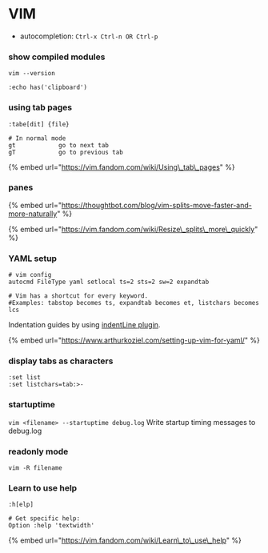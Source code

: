 # VIM

* autocompletion: `Ctrl-x Ctrl-n OR Ctrl-p`

### show compiled modules

`vim --version`

`:echo has('clipboard')`

### using tab pages

```text
:tabe[dit] {file}

# In normal mode
gt            go to next tab
gT            go to previous tab
```

{% embed url="https://vim.fandom.com/wiki/Using\_tab\_pages" %}

### panes

{% embed url="https://thoughtbot.com/blog/vim-splits-move-faster-and-more-naturally" %}

{% embed url="https://vim.fandom.com/wiki/Resize\_splits\_more\_quickly" %}



### YAML setup

```text
# vim config
autocmd FileType yaml setlocal ts=2 sts=2 sw=2 expandtab

# Vim has a shortcut for every keyword. 
#Examples: tabstop becomes ts, expandtab becomes et, listchars becomes lcs
```

Indentation guides by using [indentLine plugin](https://github.com/Yggdroot/indentLine).

{% embed url="https://www.arthurkoziel.com/setting-up-vim-for-yaml/" %}

### display tabs as characters

```text
:set list
:set listchars=tab:>-
```

### startuptime

`vim <filename> --startuptime debug.log` Write startup timing messages to debug.log

### readonly mode

`vim -R filename`

### Learn to use help

`:h[elp]`

```text
# Get specific help:
Option :help 'textwidth'
```

{% embed url="https://vim.fandom.com/wiki/Learn\_to\_use\_help" %}







